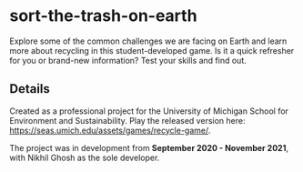 # sort-the-trash-on-earth
Explore some of the common challenges we are facing on Earth and learn more about recycling in this student-developed game. Is it a quick refresher for you or brand-new information? Test your skills and find out.

## Details
Created as a professional project for the University of Michigan School for Environment and Sustainability. Play the released version here: https://seas.umich.edu/assets/games/recycle-game/. 

The project was in development from **September 2020 - November 2021**, with Nikhil Ghosh as the sole developer.
